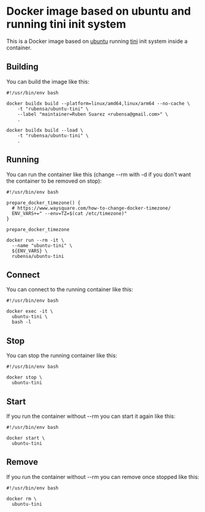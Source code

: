 # Docker image based on ubuntu and running tini init system

This is a Docker image based on [ubuntu](https://hub.docker.com/_/ubuntu/) running [tini](https://github.com/krallin/tini) init system inside a container.

## Building

You can build the image like this:

```
#!/usr/bin/env bash

docker buildx build --platform=linux/amd64,linux/arm64 --no-cache \
	-t "rubensa/ubuntu-tini" \
	--label "maintainer=Ruben Suarez <rubensa@gmail.com>" \
	.

docker buildx build --load \
	-t "rubensa/ubuntu-tini" \
	.
```

## Running

You can run the container like this (change --rm with -d if you don't want the container to be removed on stop):

```
#!/usr/bin/env bash

prepare_docker_timezone() {
  # https://www.waysquare.com/how-to-change-docker-timezone/
  ENV_VARS+=" --env=TZ=$(cat /etc/timezone)"
}

prepare_docker_timezone

docker run --rm -it \
  --name "ubuntu-tini" \
  ${ENV_VARS} \
  rubensa/ubuntu-tini
```

## Connect

You can connect to the running container like this:

```
#!/usr/bin/env bash

docker exec -it \
  ubuntu-tini \
  bash -l
```

## Stop

You can stop the running container like this:

```
#!/usr/bin/env bash

docker stop \
  ubuntu-tini
```

## Start

If you run the container without --rm you can start it again like this:

```
#!/usr/bin/env bash

docker start \
  ubuntu-tini
```

## Remove

If you run the container without --rm you can remove once stopped like this:

```
#!/usr/bin/env bash

docker rm \
  ubuntu-tini
```
